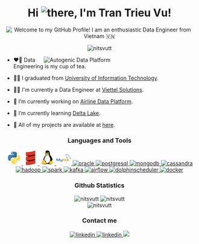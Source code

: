 <h1 align="center">
    Hi <img src="https://github.com/UtkarshPathrabe/UtkarshPathrabe/blob/main/assets/wave.gif" height="26" alt="there">, I'm Tran Trieu Vu!
</h1>

<p align='center' style='margin: 16px 4px 8px;'>
    <img src="https://readme-typing-svg.herokuapp.com?font=Fira+Code&color=54A6FF&pause=100&center=true&vCenter=true&multiline=true&width=710&height=70&lines=Welcome+to+my+GitHub+Profile!;I+am+an+enthusiastic+Data+Engineer+from+Vietnam+🇻🇳" alt="Welcome to my GitHub Profile! I am an enthusiastic Data Engineer from Vietnam 🇻🇳" />
</p>

<p align="center"> 
    <img src="https://komarev.com/ghpvc/?username=nitsvutt&label=Profile%20views&color=0e75b6&style=flat" alt="nitsvutt" />
<!--     <img src="https://img.shields.io/github/stars/nitsvutt?label=Stars" alt="stars"> -->
</p>

<img align="right" title="Autogenic Data Platform" alt="Autogenic Data Platform" width="400" src="https://media.licdn.com/dms/image/D4E12AQEE6REf-vVcMQ/article-inline_image-shrink_400_744/0/1668981838186?e=1690416000&v=beta&t=5PSTZWq1AuZ7FwXD8vTQcIe1X9WJNuA7JxkeTthWhag">

<p>

- ❤️‍🔥 Data Engineering is my cup of tea.
    
- 🧑‍🎓 I graduated from [University of Information Technology](https://www.uit.edu.vn).
    
- 👨‍💻 I'm currently a Data Engineer at [Viettel Solutions](https://solutions.viettel.vn/vi).

- 🔭 I’m currently working on [Airline Data Platform](https://github.com/nitsvutt/airline-data-platform).

- 🌱 I’m currently learning [Delta Lake](https://delta.io/).

- 📝 All of my projects are available at [here](https://github.com/nitsvutt?tab=repositories).
    
</p>

<h3 align="center">Languages and Tools</h3>

<p align="center">
    <a href="https://www.python.org" target="_blank" rel="noreferrer">
        <img src="https://raw.githubusercontent.com/devicons/devicon/master/icons/python/python-original.svg" title="Python" alt="python" width="40" height="40"/>
    </a>
    <a href="https://www.scala-lang.org" target="_blank" rel="noreferrer">
        <img src="https://raw.githubusercontent.com/devicons/devicon/master/icons/scala/scala-original.svg" title="Scala" alt="scala" width="40" height="40"/>
    </a>
    <a href="https://www.linux.org/" target="_blank" rel="noreferrer">
        <img src="https://raw.githubusercontent.com/devicons/devicon/master/icons/linux/linux-original.svg" title="Linux" alt="linux" width="40" height="40"/>
    </a>
    <a href="https://www.mysql.com/" target="_blank" rel="noreferrer">
        <img src="https://raw.githubusercontent.com/devicons/devicon/master/icons/mysql/mysql-original-wordmark.svg" title="MySQL" alt="mysql" width="40" height="40"/>
    </a>
    <a href="https://www.oracle.com/" align="center" target="_blank" rel="noreferrer">
        <img src="https://companieslogo.com/img/orig/4716.T-d53d3071.png?t=1603005248" title="Oracle" alt="oracle" height="38"/>
    </a>
    <a href="https://www.postgresql.org" target="_blank" rel="noreferrer">
        <img src="https://www.postgresql.org/media/img/about/press/elephant.png" title="PostgreSQL" alt="postgresql" width="40" height="40"/>
    </a>
    <a href="https://www.mongodb.com/" target="_blank" rel="noreferrer">
        <img src="https://cdn.icon-icons.com/icons2/2415/PNG/512/mongodb_original_logo_icon_146424.png" title="MongoDB" alt="mongodb" width="40" height="40"/>
    </a>
    <a href="https://cassandra.apache.org/" target="_blank" rel="noreferrer">
        <img src="https://www.vectorlogo.zone/logos/apache_cassandra/apache_cassandra-icon.svg" title="Apache Cassandra" alt="cassandra" width="40" height="40"/>
    </a>
    <a href="https://hadoop.apache.org/" target="_blank" rel="noreferrer">
        <img src="https://www.vectorlogo.zone/logos/apache_hadoop/apache_hadoop-icon.svg" title="Apache Hadoop" alt="hadoop" width="40" height="40"/>
    </a>
    <a href="https://spark.apache.org/" target="_blank" rel="noreferrer">
        <img src="https://cdn.icon-icons.com/icons2/2699/PNG/512/apache_spark_logo_icon_170560.png" title="Apache Spark" alt="spark" width="40" height="40" />
    </a>
    <a href="https://kafka.apache.org/" target="_blank" rel="noreferrer">
        <img src="https://www.vectorlogo.zone/logos/apache_kafka/apache_kafka-icon.svg" title="Apache Kafka" alt="kafka" width="40" height="40"/>
    </a>
    <a href="https://airflow.apache.org/" target="_blank" rel="noreferrer">
        <img src="https://lh3.googleusercontent.com/P-RLru4O6beYhy-pzomD5Ujry9oCSNhdMNGyDV09SENhFKTGqBns8M0UJaM1tklpWzQm1KlTgmIFjVYaZCLoMA" title="Apache Airflow" alt="airflow" width="38" height="38"/>
    </a>
    <a href="https://dolphinscheduler.apache.org/" target="_blank" rel="noreferrer">
        <img src="https://qph.cf2.quoracdn.net/main-thumb-t-7549904-100-pbdeeosihzjeevwgfzmjbargkmjowveu.jpeg" title="Apache DolphinScheduler" alt="dolphinscheduler" height="40" />
    </a>
    <a href="https://www.docker.com/" target="_blank" rel="noreferrer">
        <img src="https://www.docker.com/wp-content/uploads/2022/03/Moby-logo.png.webp" title="Docker" alt="docker" height="38" />
    </a>
</p>

<h3 align="center">Github Statistics</h3>

<p align="center">
    <img width="400" height="200" src="https://github-readme-stats.vercel.app/api?username=nitsvutt&show_icons=true&locale=en" alt="nitsvutt"/>
    <img width="250" height="200" src="https://github-readme-stats.vercel.app/api/top-langs?username=nitsvutt&show_icons=true&locale=en&layout=compact" alt="nitsvutt" />
    <br>
    <img height="200" src="https://github-readme-streak-stats.herokuapp.com/?user=nitsvutt&" alt="nitsvutt" />
</p>

<h3 align="center">Contact me</h3>

<p align="center">
    <a href="https://linkedin.com/in/nitsvutt" target="_blank" rel="noreferrer">
        <img src="https://cdn-icons-png.flaticon.com/512/174/174857.png" alt="linkedin" height="28" />
    </a>
    <a href="mailto:nitsvutt@gmail.com" target="_blank" rel="noreferrer">
        <img src="https://upload.wikimedia.org/wikipedia/commons/thumb/7/7e/Gmail_icon_%282020%29.svg/2560px-Gmail_icon_%282020%29.svg.png" alt="linkedin" height="28" />
    </a>
    <a href="https://instagram.com/nitsvutt" target="_blank" rel="noreferrer">
        <img src="https://raw.githubusercontent.com/rahuldkjain/github-profile-readme-generator/master/src/images/icons/Social/instagram.svg" height="28" />
    </a>
</p>
